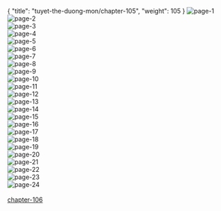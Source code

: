 { "title": "tuyet-the-duong-mon/chapter-105", "weight": 105 }
<img src="tuyet-the-duong-mon_0105_01-9386d188447be7cdf7a661632047d01f.webp" alt="page-1" origin="http://storage.fshare.vn/Test-vechai/1493554599-Tuyet-The-Duong-Mon-chap-104-02.png"><br/>
<img src="tuyet-the-duong-mon_0105_02-b0f40a43d18c8b14b1f353cb433657b6.webp" alt="page-2" origin="http://storage.fshare.vn/Test-vechai/1493554599-Tuyet-The-Duong-Mon-chap-104-03.png"><br/>
<img src="tuyet-the-duong-mon_0105_03-ee9133d1ca10fb357fda6c1a9d954273.webp" alt="page-3" origin="http://storage.fshare.vn/Test-vechai/1493554599-Tuyet-The-Duong-Mon-chap-104-04.png"><br/>
<img src="tuyet-the-duong-mon_0105_04-a2b957e89a4eabc6c37d4e67c1ba49b9.webp" alt="page-4" origin="http://storage.fshare.vn/Test-vechai/1493554599-Tuyet-The-Duong-Mon-chap-104-05.png"><br/>
<img src="tuyet-the-duong-mon_0105_05-653b5cc9d08cebccf5cab4093b65d818.webp" alt="page-5" origin="http://storage.fshare.vn/Test-vechai/1493554599-Tuyet-The-Duong-Mon-chap-104-06.png"><br/>
<img src="tuyet-the-duong-mon_0105_06-28c0c06a88666cd62ef850d13ecf45b6.webp" alt="page-6" origin="http://storage.fshare.vn/Test-vechai/1493554599-Tuyet-The-Duong-Mon-chap-104-07.png"><br/>
<img src="tuyet-the-duong-mon_0105_07-a0aa00d9d4e02e1c4bf08ce03812c56e.webp" alt="page-7" origin="http://storage.fshare.vn/Test-vechai/1493554599-Tuyet-The-Duong-Mon-chap-104-08.png"><br/>
<img src="tuyet-the-duong-mon_0105_08-1c3ee3cfa3fecb8db02c06159ae4a2ec.webp" alt="page-8" origin="http://storage.fshare.vn/Test-vechai/1493554599-Tuyet-The-Duong-Mon-chap-104-09.png"><br/>
<img src="tuyet-the-duong-mon_0105_09-fcf0727bf774841aefeb74ba514025d1.webp" alt="page-9" origin="http://storage.fshare.vn/Test-vechai/1493554599-Tuyet-The-Duong-Mon-chap-104-10.png"><br/>
<img src="tuyet-the-duong-mon_0105_10-926f1238c4b4726801a59130a626ce9e.webp" alt="page-10" origin="http://storage.fshare.vn/Test-vechai/1493554599-Tuyet-The-Duong-Mon-chap-104-11.png"><br/>
<img src="tuyet-the-duong-mon_0105_11-93edc09ee20b5cf285cf92dd10ab5876.webp" alt="page-11" origin="http://storage.fshare.vn/Test-vechai/1493554599-Tuyet-The-Duong-Mon-chap-104-12.png"><br/>
<img src="tuyet-the-duong-mon_0105_12-21aa45c9424cf56de7d16d453f6e72eb.webp" alt="page-12" origin="http://storage.fshare.vn/Test-vechai/1493554599-Tuyet-The-Duong-Mon-chap-104-13.png"><br/>
<img src="tuyet-the-duong-mon_0105_13-e426b1c54b3f25b01917b47b55ae495a.webp" alt="page-13" origin="http://storage.fshare.vn/Test-vechai/1493554599-Tuyet-The-Duong-Mon-chap-104-14.png"><br/>
<img src="tuyet-the-duong-mon_0105_14-4953b84d363bcb361447048891d15127.webp" alt="page-14" origin="http://storage.fshare.vn/Test-vechai/1493554599-Tuyet-The-Duong-Mon-chap-104-15.png"><br/>
<img src="tuyet-the-duong-mon_0105_15-4ae797079047375cd886dc87997d0647.webp" alt="page-15" origin="http://storage.fshare.vn/Test-vechai/1493554599-Tuyet-The-Duong-Mon-chap-104-16.png"><br/>
<img src="tuyet-the-duong-mon_0105_16-99b496af93e557b6173dc068c422c0ba.webp" alt="page-16" origin="http://storage.fshare.vn/Test-vechai/1493554599-Tuyet-The-Duong-Mon-chap-104-17.png"><br/>
<img src="tuyet-the-duong-mon_0105_17-cdd4ceb9ca3d26978085594493dd533f.webp" alt="page-17" origin="http://storage.fshare.vn/Test-vechai/1493554599-Tuyet-The-Duong-Mon-chap-104-18.png"><br/>
<img src="tuyet-the-duong-mon_0105_18-3295fe647585425b5a95a1440c435458.webp" alt="page-18" origin="http://storage.fshare.vn/Test-vechai/1493554599-Tuyet-The-Duong-Mon-chap-104-19.png"><br/>
<img src="tuyet-the-duong-mon_0105_19-7a9fbba0403f5b69b5d7949703ff9e2c.webp" alt="page-19" origin="http://storage.fshare.vn/Test-vechai/1493554599-Tuyet-The-Duong-Mon-chap-104-20.png"><br/>
<img src="tuyet-the-duong-mon_0105_20-43c176098c20209a6109a7b56c7e5e00.webp" alt="page-20" origin="http://storage.fshare.vn/Test-vechai/1493554599-Tuyet-The-Duong-Mon-chap-104-21.png"><br/>
<img src="tuyet-the-duong-mon_0105_21-9f862298c95e9ee2859464f9092b4b67.webp" alt="page-21" origin="http://storage.fshare.vn/Test-vechai/1493554599-Tuyet-The-Duong-Mon-chap-104-22.png"><br/>
<img src="tuyet-the-duong-mon_0105_22-7f205c6b6ffe83035245447a70c16253.webp" alt="page-22" origin="http://storage.fshare.vn/Test-vechai/1493554599-Tuyet-The-Duong-Mon-chap-104-23.png"><br/>
<img src="tuyet-the-duong-mon_0105_23-95bb4dd650b21d5b4e55fb4ec0642cea.webp" alt="page-23" origin="http://storage.fshare.vn/Test-vechai/1493554599-Tuyet-The-Duong-Mon-chap-104-24.png"><br/>
<img src="tuyet-the-duong-mon_0105_24-a0577474e4086d7c7a2e0c282770789d.webp" alt="page-24" origin="http://storage.fshare.vn/Test-vechai/1493554693-Tuyet-The-Duong-Mon-chap-104-25.png"><br/>
<br/><a class="nextchap" href="/tuyet-the-duong-mon/chapter-106">chapter-106</a>
